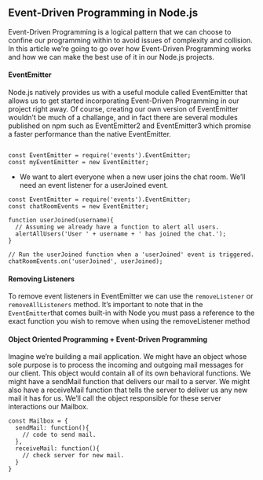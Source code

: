 ## Event-Driven Programming in Node.js

Event-Driven Programming is a logical pattern that we can choose to confine our programming within to avoid issues of complexity and collision. In this article we’re going to go over how Event-Driven Programming works and how we can make the best use of it in our Node.js projects.

#### **EventEmitter**

Node.js natively provides us with a useful module called EventEmitter that allows us to get started incorporating Event-Driven Programming in our project right away. Of course, creating our own version of EventEmitter wouldn’t be much of a challange, and in fact there are several modules published on npm such as EventEmitter2 and EventEmitter3 which promise a faster performance than the native EventEmitter.

```

const EventEmitter = require('events').EventEmitter;
const myEventEmitter = new EventEmitter;

```


- We want to alert everyone when a new user joins the chat room. We’ll need an event listener for a userJoined event.

```
const EventEmitter = require('events').EventEmitter;
const chatRoomEvents = new EventEmitter;

function userJoined(username){
  // Assuming we already have a function to alert all users.
  alertAllUsers('User ' + username + ' has joined the chat.');
}

// Run the userJoined function when a 'userJoined' event is triggered.
chatRoomEvents.on('userJoined', userJoined);

```

#### **Removing Listeners**

To remove event listeners in EventEmitter we can use the `removeListener` or `removeAllListeners` method. It’s important to note that in the `EventEmitter`that comes built-in with Node you must pass a reference to the exact function you wish to remove when using the removeListener method


#### **Object Oriented Programming + Event-Driven Programming**

Imagine we’re building a mail application. We might have an object whose sole purpose is to process the incoming and outgoing mail messages for our client. This object would contain all of its own behavioral functions. We might have a sendMail function that delivers our mail to a server. We might also have a receiveMail function that tells the server to deliver us any new mail it has for us. We’ll call the object responsible for these server interactions our Mailbox.

```
const Mailbox = {
  sendMail: function(){
    // code to send mail.
  },
  receiveMail: function(){
    // check server for new mail.
  }
}

```

